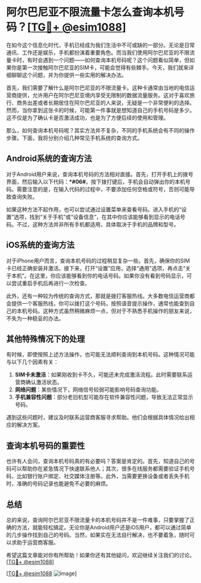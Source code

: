 # 阿尔巴尼亚不限流量卡怎么查询本机号码？[[TG💪+ @esim1088](https://t.me/s/esim1088)]

在如今这个信息化时代，手机已经成为我们生活中不可或缺的一部分。无论是日常通讯、工作还是娱乐，手机都扮演着重要角色。而当我们使用阿尔巴尼亚的不限流量卡时，有时会遇到一个问题——如何查询本机号码呢？这个问题看似简单，但如果你是第一次接触阿尔巴尼亚的SIM卡，可能会觉得有些棘手。今天，我们就来详细聊聊这个问题，并为你提供一些实用的解决办法。

首先，我们需要了解什么是阿尔巴尼亚的不限流量卡。这种卡通常由当地的电信运营商提供，允许用户在阿尔巴尼亚境内享受无限制的数据流量服务。这对于喜欢旅行、商务出差或者长期居住在阿尔巴尼亚的人来说，无疑是一个非常便利的选择。然而，当你拿到这张卡的时候，可能第一件事就是想知道自己的手机号码是多少。这不仅是为了确认卡是否激活成功，也是为了方便后续的使用和管理。

那么，如何查询本机号码呢？其实方法并不复杂，不同的手机系统会有不同的操作步骤。下面，我将分别介绍几种常见手机系统的查询方式。

## Android系统的查询方法

对于Android用户来说，查询本机号码的方法相对直接。首先，打开手机上的拨号界面，然后输入以下代码：**\*#06#**。按下拨打键后，手机会自动弹出你的本机号码。需要注意的是，在输入代码的过程中，不要添加任何空格或符号，否则可能导致查询失败。

如果这种方法不起作用，也可以尝试通过设置菜单来查看号码。进入手机的“设置”选项，找到“关于手机”或“设备信息”，在其中你应该能够看到显示的电话号码。不过，这种方法并非所有手机都适用，具体取决于手机的品牌和型号。

## iOS系统的查询方法

对于iPhone用户而言，查询本机号码的过程稍显复杂一些。首先，确保你的SIM卡已经正确安装并激活。接下来，打开“设置”应用，选择“通用”选项，再点击“关于本机”。在这里，你应该能够看到你的电话号码。如果你没有看到号码显示，可以尝试重启手机后再进行一次检查。

此外，还有一种较为传统的查询方式，那就是拨打客服热线。大多数电信运营商都会提供一个客服热线，你可以拨打这个号码，按照语音提示操作，通常也能查到自己的本机号码。这种方式虽然稍微麻烦一点，但对于不熟悉手机操作的朋友来说，不失为一种稳妥的办法。

## 其他特殊情况下的处理

有时候，即使按照上述方法操作，也可能无法顺利查询到本机号码。这种情况可能与以下几个因素有关：

1. **SIM卡未激活**：如果刚收到卡不久，可能还未完成激活流程。此时需要联系运营商确认激活状态。
2. **网络问题**：某些情况下，网络信号较弱可能影响号码查询功能。
3. **手机兼容性问题**：部分老旧机型可能存在软件兼容性问题，导致无法正常显示号码。

遇到这些问题时，建议及时联系运营商客服寻求帮助。他们会根据具体情况给出相应的解决方案。

## 查询本机号码的重要性

也许有人会问，查询本机号码真的有必要吗？答案是肯定的。首先，知道自己的号码可以帮助你在紧急情况下快速联系他人；其次，很多在线服务都需要验证手机号码，比如银行账户绑定、社交媒体注册等。此外，当需要更换设备或者丢失手机时，准确的号码记录也能避免不必要的麻烦。

## 总结

总的来说，查询阿尔巴尼亚不限流量卡的本机号码并不是一件难事，只要掌握了正确的方法，就能轻松搞定。无论你是Android用户还是iOS用户，都可以通过简单的几步操作找到自己的号码。当然，如果实在无法自行解决，也不要着急，随时可以求助于运营商客服。

希望这篇文章能对你有所帮助！如果你还有其他疑问，欢迎继续关注我们的讨论。[[TG💪+ @esim1088](https://t.me/s/esim1088)]

[[TG💪+ @esim1088](https://t.me/s/esim1088) ![Image](https://i.postimg.cc/4NQfJmqS/Snipaste-2025-05-13-00-14-12.png)]